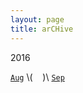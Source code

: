```yaml
---
layout: page
title: arCHive
---
```

2016

[`Aug`](https://jinhong-park.github.io/blog/201608.html) \\( $~~$ )\\ [`Sep`](https://jinhong-park.github.io/blog/201609.html)